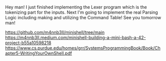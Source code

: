 Hey man! I just finished implementing the Lexer program which is the tokenizing part for the inputs.
Next I'm going to implement the real Parsing Logic including making and utilizing the Command Table!
See you tomorrow man!

https://github.com/m4nnb3ll/minishell/tree/main
https://m4nnb3ll.medium.com/minishell-building-a-mini-bash-a-42-project-b55a10598218
https://www.cs.purdue.edu/homes/grr/SystemsProgrammingBook/Book/Chapter5-WritingYourOwnShell.pdf
